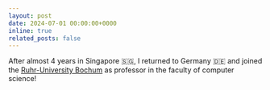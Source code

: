 ```yaml
---
layout: post
date: 2024-07-01 00:00:00+0000
inline: true
related_posts: false
---
```


After almost 4 years in Singapore 🇸🇬, I returned to Germany 🇩🇪 and joined the [Ruhr-University Bochum](https://informatik.rub.de/en/) as professor in the faculty of computer science!